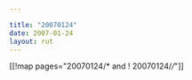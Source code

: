 ```yaml
---

title: "20070124"
date: 2007-01-24
layout: rut
---
```


[[!map pages="20070124/* and ! 20070124/*/*"]]
